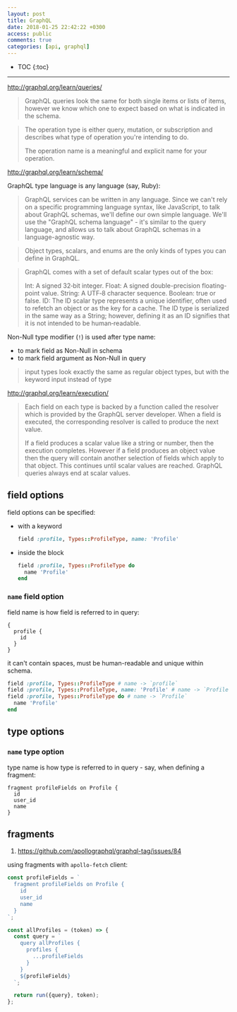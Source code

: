 ```yaml
---
layout: post
title: GraphQL
date: 2018-01-25 22:42:22 +0300
access: public
comments: true
categories: [api, graphql]
---
```


<!-- more -->

* TOC
{:toc}
<hr>

<http://graphql.org/learn/queries/>

> GraphQL queries look the same for both single items or lists of items,
> however we know which one to expect based on what is indicated in the schema.

> The operation type is either query, mutation, or subscription and describes
> what type of operation you're intending to do.
>
> The operation name is a meaningful and explicit name for your operation.

<http://graphql.org/learn/schema/>

GraphQL type language is any language (say, Ruby):

> GraphQL services can be written in any language. Since we can't rely on a
> specific programming language syntax, like JavaScript, to talk about GraphQL
> schemas, we'll define our own simple language. We'll use the "GraphQL schema
> language" - it's similar to the query language, and allows us to talk about
> GraphQL schemas in a language-agnostic way.

> Object types, scalars, and enums are the only kinds of types
> you can define in GraphQL.

> GraphQL comes with a set of default scalar types out of the box:
>
> Int: A signed 32‐bit integer.
> Float: A signed double-precision floating-point value.
> String: A UTF‐8 character sequence.
> Boolean: true or false.
> ID: The ID scalar type represents a unique identifier, often used to
>   refetch an object or as the key for a cache. The ID type is serialized
>   in the same way as a String; however, defining it as an ID signifies
>   that it is not intended to be human‐readable.

Non-Null type modifier (`!`) is used after type name:

- to mark field as Non-Null in schema
- to mark field argument as Non-Null in query

> input types look exactly the same as regular object types,
> but with the keyword input instead of type

<http://graphql.org/learn/execution/>

> Each field on each type is backed by a function called the resolver which
> is provided by the GraphQL server developer. When a field is executed, the
> corresponding resolver is called to produce the next value.
>
> If a field produces a scalar value like a string or number, then the
> execution completes. However if a field produces an object value then
> the query will contain another selection of fields which apply to that
> object. This continues until scalar values are reached. GraphQL queries
> always end at scalar values.

field options
-------------

field options can be specified:

- with a keyword

  ```ruby
  field :profile, Types::ProfileType, name: 'Profile'
  ```

- inside the block

  ```ruby
  field :profile, Types::ProfileType do
    name 'Profile'
  end
  ```

### `name` field option

field name is how field is referred to in query:

```
{
  profile {
    id
  }
}
```

it can't contain spaces, must be human-readable and unique within schema.

```ruby
field :profile, Types::ProfileType # name -> `profile`
field :profile, Types::ProfileType, name: 'Profile' # name -> `Profile`
field :profile, Types::ProfileType do # name -> `Profile`
  name 'Profile'
end
```

type options
------------

### `name` type option

type name is how type is referred to in query - say, when defining a fragment:

```
fragment profileFields on Profile {
  id
  user_id
  name
}
```

fragments
---------

1. <https://github.com/apollographql/graphql-tag/issues/84>

using fragments with `apollo-fetch` client:

```javascript
const profileFields = `
  fragment profileFields on Profile {
    id
    user_id
    name
  }
`;

const allProfiles = (token) => {
  const query = `
    query allProfiles {
      profiles {
        ...profileFields
      }
    }
    ${profileFields}
  `;

  return run({query}, token);
};
```
